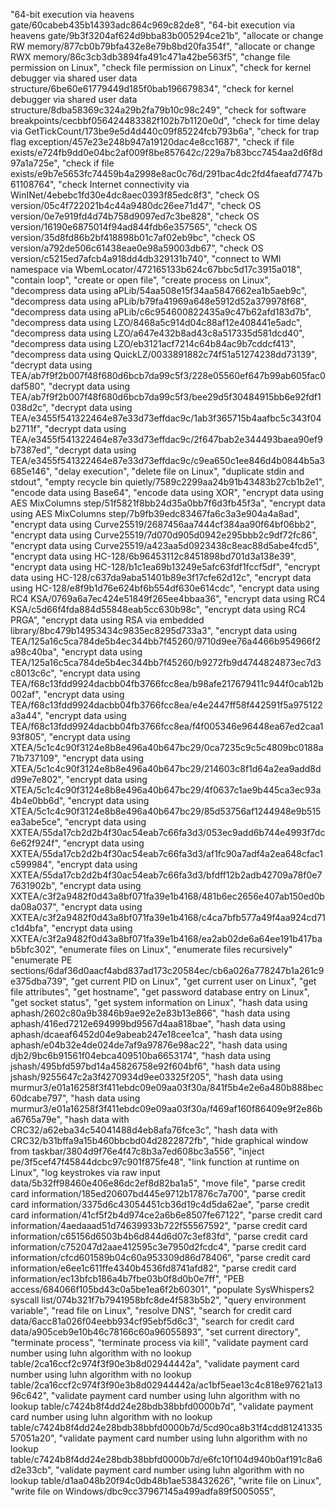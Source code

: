   "64-bit execution via heavens gate/60cabeb435b14393adc864c969c82de8",
  "64-bit execution via heavens gate/9b3f3204af624d9bba83b005294ce21b",
  "allocate or change RW memory/877cb0b79bfa432e8e79b8bd20fa354f",
  "allocate or change RWX memory/86c3cb3db3894fa491c471a42be563f5",
  "change file permission on Linux",
  "check file permission on Linux",
  "check for kernel debugger via shared user data structure/6be60e61779449d185f0bab196679834",
  "check for kernel debugger via shared user data structure/8dba58369c324a29b2fa79b10c98c249",
  "check for software breakpoints/cecbbf056424483382f102b7b1120e0d",
  "check for time delay via GetTickCount/173be9e5d4d440c09f85224fcb793b6a",
  "check for trap flag exception/457e23e248b947a19120dac4e8cc1687",
  "check if file exists/e724fb9dd0e04bc2af009f8be857642c/229a7b83bcc7454aa2d6f8d97a1a725e",
  "check if file exists/e9b7e5653fc74459b4a2998e8ac0c76d/291bac4dc2fd4faeafd7747b61108764",
  "check Internet connectivity via WinINet/4ebebc1fd30e4dc8aec0393f85edc8f3",
  "check OS version/05c4f722021b4c44a9480dc26ee71d47",
  "check OS version/0e7e919fd4d74b758d9097ed7c3be828",
  "check OS version/16190e6875014f94ad844fdb6e357565",
  "check OS version/35d8fd86b2bf418898b01c7af02eb9bc",
  "check OS version/a792de506c61438eae0e98a59003db67",
  "check OS version/c5215ed7afcb4a918dd4db329131b740",
  "connect to WMI namespace via WbemLocator/472165133b624c67bbc5d17c3915a018",
  "contain loop",
  "create or open file",
  "create process on Linux",
  "decompress data using aPLib/54aa508e15f34aa5847662ea1b5aeb9c",
  "decompress data using aPLib/b79fa41969a648e5912d52a379978f68",
  "decompress data using aPLib/c6c954600822435a9c47b62afd183d7b",
  "decompress data using LZO/8468a5c914d04c88af12e408441e5adc",
  "decompress data using LZO/a647e432b8ad43c8a517335d581dcd40",
  "decompress data using LZO/eb3121acf7214c64b84ac9b7cddcf413",
  "decompress data using QuickLZ/0033891882c74f51a51274238dd73139",
  "decrypt data using TEA/ab7f9f2b007f48f680d6bcb7da99c5f3/228e05560ef647b99ab605fac0daf580",
  "decrypt data using TEA/ab7f9f2b007f48f680d6bcb7da99c5f3/bee29d5f30484915bb6e92fdf1038d2c",
  "decrypt data using TEA/e3455f541322464e87e33d73effdac9c/1ab3f365715b4aafbc5c343f04b2711f",
  "decrypt data using TEA/e3455f541322464e87e33d73effdac9c/2f647bab2e344493baea90ef9b7387ed",
  "decrypt data using TEA/e3455f541322464e87e33d73effdac9c/c9ea650c1ee846d4b0844b5a3685e146",
  "delay execution",
  "delete file on Linux",
  "duplicate stdin and stdout",
  "empty recycle bin quietly/7589c2299aa24b91b43483b27cb1b2e1",
  "encode data using Base64",
  "encode data using XOR",
  "encrypt data using AES MixColumns step/51f5821f8bb24d35a0bb7f6d3fb45f3a",
  "encrypt data using AES MixColumns step/7b9fb39edc83467fa6c3a3e904a4a8ad",
  "encrypt data using Curve25519/2687456aa7444cf384aa90f64bf06bb2",
  "encrypt data using Curve25519/7d070d905d0942e295bbb2c9df72fc86",
  "encrypt data using Curve25519/a423aa5d0923438c8eac88d5abe4fcd5",
  "encrypt data using HC-128/6b96453112c8451898bd701d3a138e39",
  "encrypt data using HC-128/b1c1ea69b13249e5afc63fdf1fccf5df",
  "encrypt data using HC-128/c637da9aba51401b89e3f17cfe62d12c",
  "encrypt data using HC-128/e8f9b1d76e624bf6b554df630e614cdc",
  "encrypt data using RC4 KSA/0769a6a7ec424e51849f265ee4bbaa36",
  "encrypt data using RC4 KSA/c5d66f4fda884d55848eab5cc630b98c",
  "encrypt data using RC4 PRGA",
  "encrypt data using RSA via embedded library/8bc479b14953434c9835ec8295d733a3",
  "encrypt data using TEA/125a16c5ca784de5b4ec344bb7f45260/9710d9ee76a4466b954966f2a98c40ba",
  "encrypt data using TEA/125a16c5ca784de5b4ec344bb7f45260/b9272fb9d4744824873ec7d3c8013c6c",
  "encrypt data using TEA/f68c13fdd9924dacbb04fb3766fcc8ea/b98afe217679411c944f0cab12b002af",
  "encrypt data using TEA/f68c13fdd9924dacbb04fb3766fcc8ea/e4e2447ff58f442591f5a975122a3a44",
  "encrypt data using TEA/f68c13fdd9924dacbb04fb3766fcc8ea/f4f005346e96448ea67ed2caa193f805",
  "encrypt data using XTEA/5c1c4c90f3124e8b8e496a40b647bc29/0ca7235c9c5c4809bc0188a71b737109",
  "encrypt data using XTEA/5c1c4c90f3124e8b8e496a40b647bc29/214603c8f1d64a2ea9add8dd99e7e802",
  "encrypt data using XTEA/5c1c4c90f3124e8b8e496a40b647bc29/4f0637c1ae9b445ca3ec93a4b4e0bb6d",
  "encrypt data using XTEA/5c1c4c90f3124e8b8e496a40b647bc29/85d53756af1244948e9b515ea3abe5ce",
  "encrypt data using XXTEA/55da17cb2d2b4f30ac54eab7c66fa3d3/053ec9add6b744e4993f7dc6e62f924f",
  "encrypt data using XXTEA/55da17cb2d2b4f30ac54eab7c66fa3d3/af1fc90a7adf4a2ea648cfac1c599984",
  "encrypt data using XXTEA/55da17cb2d2b4f30ac54eab7c66fa3d3/bfdff12b2adb42709a78f0e77631902b",
  "encrypt data using XXTEA/c3f2a9482f0d43a8bf071fa39e1b4168/481b6ec2656e407ab150ed0bda08a037",
  "encrypt data using XXTEA/c3f2a9482f0d43a8bf071fa39e1b4168/c4ca7bfb577a49f4aa924cd71c1d4bfa",
  "encrypt data using XXTEA/c3f2a9482f0d43a8bf071fa39e1b4168/ea2ab02de6a64ee191b417bab5bfc302",
  "enumerate files on Linux",
  "enumerate files recursively"
  "enumerate PE sections/6daf36d0aacf4abd837ad173c20584ec/cb6a026a778247b1a261c9e375dba739",
  "get current PID on Linux",
  "get current user on Linux",
  "get file attributes",
  "get hostname",
  "get password database entry on Linux",
  "get socket status",
  "get system information on Linux",
  "hash data using aphash/2602c80a9b3846b9ae92e2e83b13e866",
  "hash data using aphash/416ed7212e694999bd9567d4aa818bae",
  "hash data using aphash/dcaeaf6452d04e9abeab247e18cee1ca",
  "hash data using aphash/e04b32e4de024de7af9a97876e98ac22",
  "hash data using djb2/9bc6b91561f04ebca409510ba6653174",
  "hash data using jshash/495bfd597bd14a45826758e92f604bf6",
  "hash data using jshash/9255647c2a3f4270934d9ee03325f205",
  "hash data using murmur3/e01a16258f3f411ebdc09e09aa03f30a/841f5b4e2e6a480b888bec60dcabe797",
  "hash data using murmur3/e01a16258f3f411ebdc09e09aa03f30a/f469af160f86409e9f2e86ba6765a79e",
  "hash data with CRC32/a62eba34c54041488d4eb8afa76fce3c",
  "hash data with CRC32/b31bffa9a15b460bbcbd04d2822872fb",
  "hide graphical window from taskbar/3804d9f76e4f47c8b3a7ed608bc3a556",
  "inject pe/3f5cef47f45844dcbc97c901f875fe48",
  "link function at runtime on Linux",
  "log keystrokes via raw input data/5b32ff98460e406e86dc2ef8d82ba1a5",
  "move file",
  "parse credit card information/185ed20607bd445e9712b17876c7a700",
  "parse credit card information/3375d6c43054451cb36d19c4d5da62ae",
  "parse credit card information/41cf5f2b4d974ce2a6b6e8507fe67122",
  "parse credit card information/4aedaaad51d74639933b722f55567592",
  "parse credit card information/c65156d6503b4b6d844d6d07c3ef83fd",
  "parse credit card information/c752047d2aae412595c3e7950d2fcdc4",
  "parse credit card information/cfcd601589b04c60a953309d86d78406",
  "parse credit card information/e6ee1c611ffe4340b4536fd8741afd82",
  "parse credit card information/ec13bfcb186a4b7fbe03b0f8d0b0e7ff",
  "PEB access/684066f105bd43c0a5be1ea6f2b60301",
  "populate SysWhispers2 syscall list/074b321f7b7941958bfc8de4f583b5b2",
  "query environment variable",
  "read file on Linux",
  "resolve DNS",
  "search for credit card data/6acc81a026f04eebb934cf95ebf5d6c3",
  "search for credit card data/a905ceb9e10b46c78166c60a96055893",
  "set current directory",
  "terminate process",
  "terminate process via kill",
  "validate payment card number using luhn algorithm with no lookup table/2ca16ccf2c974f3f90e3b8d02944442a",
  "validate payment card number using luhn algorithm with no lookup table/2ca16ccf2c974f3f90e3b8d02944442a/ac1bf5eae13c4c818e97621a1396c642",
  "validate payment card number using luhn algorithm with no lookup table/c7424b8f4dd24e28bdb38bbfd0000b7d",
  "validate payment card number using luhn algorithm with no lookup table/c7424b8f4dd24e28bdb38bbfd0000b7d/5cd90ca8b31f4cdd8124133557051a20",
  "validate payment card number using luhn algorithm with no lookup table/c7424b8f4dd24e28bdb38bbfd0000b7d/e6fc10f104d940b0af191c8a6d2e33cb",
  "validate payment card number using luhn algorithm with no lookup table/d1aa048b20f94c0db48b1ae538432626",
  "write file on Linux",
  "write file on Windows/dbc9cc37967145a499adfa89f5005055",
